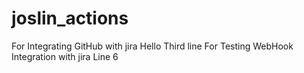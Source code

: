 # joslin_actions
For Integrating GitHub with jira
Hello Third line
For Testing WebHook Integration with jira
Line 6
